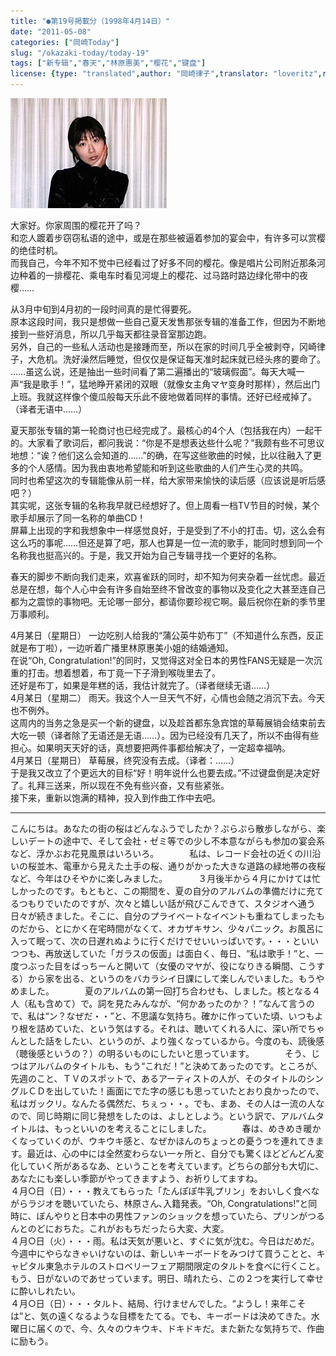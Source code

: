 ```yaml
---
title: "●第19号掲載分（1998年4月14日）"
date: "2011-05-08"
categories: ["岡崎Today"]
slug: "/okazaki-today/today-19"
tags: ["新专辑","春天","林原惠美","樱花","键盘"]
license: {type: "translated",author: "岡崎律子",translator: "loveritz",reproduced-url: "http://www.ne.jp/asahi/okazaki/book/today/today19.html",reproduced-website: "岡崎律子Book"}
---
```


[![](./images/curtain2.jpg)](./images/curtain2.jpg)

  
大家好。你家周围的樱花开了吗？  
和恋人踱着步窃窃私语的途中，或是在那些被逼着参加的宴会中，有许多可以赏樱的绝佳时机。  
而我自己，今年不知不觉中已经看过了好多不同的樱花。像是唱片公司附近那条河边种着的一排樱花、乘电车时看见河堤上的樱花、过马路时路边绿化带中的夜樱……  

  
从3月中旬到4月初的一段时间真的是忙得要死。  
原本这段时间，我只是想做一些自己夏天发售那张专辑的准备工作，但因为不断地接到一些好消息，所以几乎每天都往录音室那边跑。  
另外，自己的一些私人活动也是接踵而至，所以在家的时间几乎全被剥夺，冈崎律子，大危机。洗好澡然后睡觉，但仅仅是保证每天准时起床就已经头疼的要命了。  
……虽这么说，还是抽出一些时间看了第二遍播出的“玻璃假面”。每天大喊一声“我是歌手！”，猛地睁开紧闭的双眼（就像女主角マヤ变身时那样），然后出门上班。我就这样像个傻瓜般每天乐此不疲地做着同样的事情。还好已经戒掉了。（译者无语中……）  

  
夏天那张专辑的第一轮商讨也已经完成了。最核心的4个人（包括我在内）一起干的。大家看了歌词后，都问我说：“你是不是想表达些什么呢？”我颇有些不可思议地想：“诶？他们这么会知道的……”的确，在写这些歌曲的时候，比以往融入了更多的个人感情。因为我由衷地希望能和听到这些歌曲的人们产生心灵的共鸣。  
同时也希望这次的专辑能像从前一样，给大家带来愉快的读后感（应该说是听后感吧？）  
其实呢，这张专辑的名称我早就已经想好了。但上周看一档TV节目的时候，某个歌手却展示了同一名称的单曲CD！  
屏幕上出现的字和我想象中一样感觉良好，于是受到了不小的打击。切，这么会有这么巧的事呢……但还是算了吧，那人也算是一位一流的歌手，能同时想到同一个名称我也挺高兴的。于是，我又开始为自己专辑寻找一个更好的名称。  

  
春天的脚步不断向我们走来，欢喜雀跃的同时，却不知为何夹杂着一丝忧虑。最近总是在想，每个人心中会有许多自始至终不曾改变的事物以及变化之大甚至连自己都为之震惊的事物吧。无论哪一部分，都请你要珍视它啊。最后祝你在新的季节里万事顺利。  

  
4月某日（星期日） 一边吃别人给我的“蒲公英牛奶布丁”（不知道什么东西，反正就是布丁啦），一边听着广播里林原惠美小姐的结婚通知。  
在说“Oh, Congratulation!”的同时，又觉得这对全日本的男性FANS无疑是一次沉重的打击。想着想着，布丁竟一下子滑到喉咙里去了。  
还好是布丁，如果是年糕的话，我估计就完了。（译者继续无语……）  
4月某日（星期二） 雨天。我这个人一旦天气不好，心情也会随之消沉下去。今天也不例外。  
这周内的当务之急是买一个新的键盘，以及趁首都东急宾馆的草莓展销会结束前去大吃一顿（译者除了无语还是无语……）。因为已经没有几天了，所以不由得有些担心。如果明天天好的话，真想要把两件事都给解决了，一定超幸福呐。  
4月某日（星期日） 草莓展，终究没有去成。（译者：……）  
于是我又改立了个更远大的目标“好！明年说什么也要去成。”不过键盘倒是决定好了。礼拜三送来，所以现在不免有些兴奋，又有些紧张。  
接下来，重新以饱满的精神，投入到作曲工作中去吧。

---

こんにちは。あなたの街の桜はどんなふうでしたか？ぷらぷら散歩しながら、楽しいデートの途中で、そして会社・ゼミ等での少し不本意ながらも参加の宴会系など、浮かぶお花見風景はいろいろ。　　　　私は、レコード会社の近くの川沿いの桜並木、電車から見えた土手の桜、通りがかった大きな道路の緑地帯の夜桜など、今年はひそやかに楽しみました。　　　　３月後半から４月にかけては忙しかったのです。もともと、この期間を、夏の自分のアルバムの準備だけに充てるつもりでいたのですが、次々と嬉しい話が飛びこんできて、スタジオへ通う日々が続きました。そこに、自分のプライベートなイベントも重ねてしまったものだから、とにかく在宅時間がなくて、オカザキサン、少々パニック。お風呂に入って眠って、次の日遅れぬように行くだけでせいいっぱいです。・・・といいつつも、再放送していた「ガラスの仮面」は面白く、毎日、“私は歌手！”と、一度つぶった目をばっちーんと開いて（女優のマヤが、役になりきる瞬間、こうする）から家を出る、というのをバカラシイ日課にして楽しんでいました。もうやめました。　　　　夏のアルバムの第一回打ち合わせも、しました。核となる４人（私も含めて）で。詞を見たみんなが、“何かあったのか？！”なんて言うので、私は“ン？なぜだ・・”と、不思議な気持ち。確かに作っていた頃、いつもより根を詰めていた、という気はする。それは、聴いてくれる人に、深い所でちゃんとした話をしたい、というのが、より強くなっているから。今度のも、読後感（聴後感というの？）の明るいものにしたいと思っています。　　　　そう、じつはアルバムのタイトルも、もう“これだ！”と決めてあったのです。ところが、先週のこと、ＴＶのスポットで、あるアーティストの人が、そのタイトルのシングルＣＤを出していた！画面にでた字の感じも思っていたとおり良かったので、私はガックリ。なんたる偶然だ、ちぇっ・・。でも、まあ、その人は一流の人なので、同じ時期に同じ発想をしたのは、よしとしよう。という訳で、アルバムタイトルは、もっといいのを考えることにしました。　　　　春は、めきめき暖かくなっていくのが、ウキウキ感と、なぜかほんのちょっとの憂うつを連れてきます。最近は、心の中には全然変わらない一ヶ所と、自分でも驚くほどどんどん変化していく所があるなあ、ということを考えています。どちらの部分も大切に、あなたにも楽しい季節がやってきますよう、お祈りしてますね。  
４月○日（日）・・・教えてもらった「たんぽぽ牛乳プリン」をおいしく食べながらラジオを聴いていたら、林原さん､入籍発表。“Oh, Congratulations!”と同時に、ぼんやりと日本中の男性ファンのショックを想っていたら、プリンがつるんとのどにおちた。これがおもちだったら大変、大変。  
４月○日（火）・・・雨。私は天気が悪いと、すぐに気が沈む。今日はだめだ。今週中にやらなきゃいけないのは、新しいキーボードをみつけて買うことと、キャピタル東急ホテルのストロベリーフェア期間限定のタルトを食べに行くこと。もう、日がないのであせっています。明日、晴れたら、この２つを実行して幸せに酔いしれたい。  
４月○日（日）・・・タルト、結局、行けませんでした。“ようし！来年こそは”と、気の遠くなるような目標をたてる。でも、キーボードは決めてきた。水曜日に届くので、今、久々のウキウキ、ドキドキだ。また新たな気持ちで、作曲に励もう。  